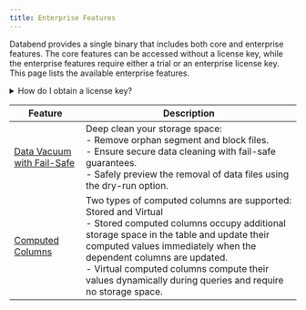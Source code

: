 ```yaml
---
title: Enterprise Features
---
```


Databend provides a single binary that includes both core and enterprise features. The core features can be accessed without a license key, while the enterprise features require either a trial or an enterprise license key. This page lists the available enterprise features.

<details>
  <summary>How do I obtain a license key?</summary>
   <p></p>
   If you're interested in obtaining a trial or enterprise license key, click this <a target="_self" href="https://databend.rs/doc/faq/license-faqs/#obtain-a-license">link</a> to find instructions on how to acquire one.<br/>

   After obtaining your license key, refer to our [License FAQs](https://databend.rs/doc/faq/license-faqs/) for guidance on how to [set your license](https://databend.rs/doc/faq/license-faqs/#set-a-license) and [verify](https://databend.rs/doc/faq/license-faqs/#verify-a-license) its validity.
</details>

| Feature                                                                             | Description                                                                                                                                                                                                                                                             |
|-------------------------------------------------------------------------------------|-------------------------------------------------------------------------------------------------------------------------------------------------------------------------------------------------------------------------------------------------------------------------|
| [Data Vacuum with Fail-Safe](../14-sql-commands/00-ddl/20-table/91-vacuum-table.md) | Deep clean your storage space:<br/>- Remove orphan segment and block files. <br/>- Ensure secure data cleaning with fail-safe guarantees. <br/>- Safely preview the removal of data files using the dry-run option. |
| [Computed Columns](../14-sql-commands/00-ddl/20-table/10-ddl-create-table.md#computed-columns) | Two types of computed columns are supported: Stored and Virtual<br/>- Stored computed columns occupy additional storage space in the table and update their computed values immediately when the dependent columns are updated.<br/>- Virtual computed columns compute their values dynamically during queries and require no storage space.|